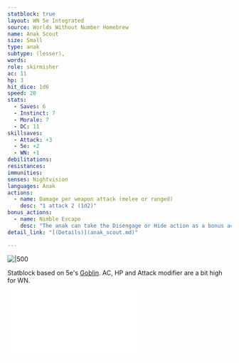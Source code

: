 ```yaml
---
statblock: true
layout: WN 5e Integrated
source: Worlds Without Number Homebrew
name: Anak Scout
size: Small
type: anak
subtype: (lesser),
words: 
role: skirmisher
ac: 11
hp: 3
hit_dice: 1d6
speed: 20
stats:
  - Saves: 6
  - Instinct: 7
  - Morale: 7
  - DC: 11
skillsaves:
  - Attack: +3
  - 5e: +2
  - WN: +1
debilitations: 
resistances:
immunities:
senses: Nightvision
languages: Anak
actions:
  - name: Damage per weapon attack (melee or ranged)
    desc: "1 attack 2 (1d2)"
bonus_actions:
  - name: Nimble Escape
    desc: "The anak can take the Disengage or Hide action as a bonus action on each of its turns. 1 pt."
detail_link: "[(Details)](anak_scout.md)"

---
```


![|500](https://i.imgur.com/LQsAavW.png)

Statblock based on 5e's [Goblin](https://5e.tools/bestiary.html#goblin_mm).  AC, HP and Attack modifier are a bit high for WN.

![Anak](../campaign/arrival/context/cultures.md#Anak)
